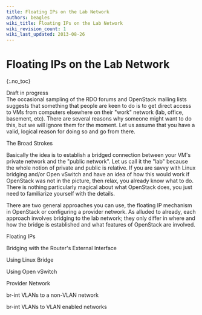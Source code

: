 ```yaml
---
title: Floating IPs on the Lab Network
authors: beagles
wiki_title: Floating IPs on the Lab Network
wiki_revision_count: 1
wiki_last_updated: 2013-08-26
---
```


# Floating IPs on the Lab Network

{:.no_toc}

<div class="alert">
Draft in progress

</div>
The occasional sampling of the RDO forums and OpenStack mailing lists suggests that something that people are keen to do is to get direct access to VMs from computers elsewhere on their "work" network (lab, office, basement, etc). There are several reasons why someone might want to do this, but we will ignore them for the moment. Let us assume that you have a valid, logical reason for doing so and go from there.

The Broad Strokes

Basically the idea is to establish a bridged connection between your VM's private network and the "public network". Let us call it the "lab" because the whole notion of private and public is relative. If you are savvy with Linux bridging and/or Open vSwitch and have an idea of how this would work if OpenStack was not in the picture, then relax, you already know what to do. There is nothing particularly magical about what OpenStack does, you just need to familiarize yourself with the details.

There are two general approaches you can use, the floating IP mechanism in OpenStack or configuring a provider network. As alluded to already, each approach involves bridging to the lab network; they only differ in where and how the bridge is established and what features of OpenStack are involved.

Floating IPs

Bridging with the Router's External Interface

Using Linux Bridge

Using Open vSwitch

Provider Network

br-int VLANs to a non-VLAN network

br-int VLANs to VLAN enabled networks
